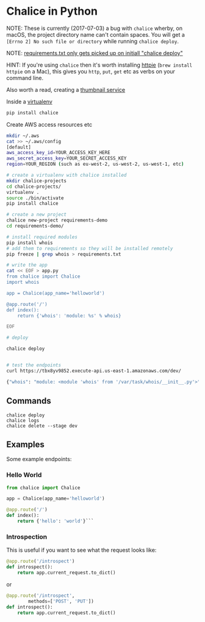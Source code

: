 # Chalice in Python

NOTE: These is currently (2017-07-03)  a bug with `chalice` wherby, on macOS, the project directory name can't contain spaces. You will get a `[Errno 2] No such file or directory` while running `chalice deploy`.

NOTE: [requirements.txt only gets picked up on initiall "chalice deploy"](https://github.com/awslabs/chalice/issues/127)

HINT: If you're using `chalice` then it's worth installing [httpie](https://httpie.org/) (`brew install httpie` on a Mac), this gives you `http`, `put`, `get` etc as verbs on your command line.

Also worth a read, creating a [thumbnail service](https://www.mschweighauser.com/create-a-thumbnail-api-service/)

Inside a [virtualenv](./python.pip/md)

```bash
pip install chalice
```

Create AWS access resources etc

```bash
mkdir ~/.aws
cat >> ~/.aws/config
[default]
aws_access_key_id=YOUR_ACCESS_KEY_HERE
aws_secret_access_key=YOUR_SECRET_ACCESS_KEY
region=YOUR_REGION (such as eu-west-2, us-west-2, us-west-1, etc)
```

```bash
# create a virtualenv with chalice installed
mkdir chalice-projects
cd chalice-projects/
virtualenv .
source ./bin/activate
pip install chalice

# create a new project
chalice new-project requirements-demo
cd requirements-demo/

# install required modules
pip install whois
# add them to requirements so they will be installed remotely
pip freeze | grep whois > requirements.txt

# write the app
cat << EOF > app.py
from chalice import Chalice
import whois

app = Chalice(app_name='helloworld')

@app.route('/')
def index():
    return {'whois': 'module: %s' % whois}

EOF

# deploy

chalice deploy


# test the endpoints
curl https://tbx8yv9852.execute-api.us-east-1.amazonaws.com/dev/

{"whois": "module: <module 'whois' from '/var/task/whois/__init__.py'>"}
```

## Commands

```
chalice deploy
chalice logs
chalice delete --stage dev
```

## Examples

Some example endpoints:

### Hello World

```python
from chalice import Chalice

app = Chalice(app_name='helloworld')

@app.route('/')
def index():
    return {'hello': 'world'}```
```

### Introspection

This is useful if you want to see what the request looks like:

```python
@app.route('/introspect')
def introspect():
    return app.current_request.to_dict()
```

or

```python
@app.route('/introspect',
        methods=['POST', 'PUT'])
def introspect():
    return app.current_request.to_dict()
```